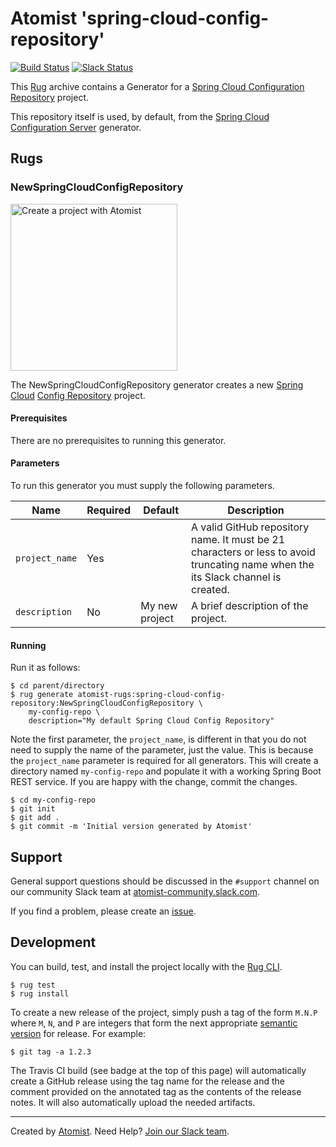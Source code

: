 # Atomist 'spring-cloud-config-repository'

[![Build Status](https://travis-ci.org/atomist-rugs/sample-config-repo.svg?branch=master)](https://travis-ci.org/atomist-rugs/sample-config-repo)
[![Slack Status](https://join.atomist.com/badge.svg)](https://join.atomist.com)

This [Rug][rug] archive contains a Generator for a [Spring Cloud Configuration Repository][spring-cloud-config] project.

[rug]: http://docs.atomist.com/
[spring-cloud-config]: https://cloud.spring.io/spring-cloud-config/

This repository itself is used, by default, from the [Spring Cloud Configuration Server](https://github.com/atomist-rugs/spring-cloud-config-server) generator.

## Rugs

### NewSpringCloudConfigRepository

[<img src="http://images.atomist.com/button/create-project.png" width="267" alt="Create a project with Atomist"/>](https://api.atomist.com/v1/projects/generators/5c30ace7-3263-451b-abb7-413072209bbb)

The NewSpringCloudConfigRepository generator creates a new [Spring
Cloud][spring-cloud] [Config Repository][spring-cloud-config] project.

[spring-cloud]: http://projects.spring.io/spring-cloud/
[spring-cloud-config]: https://cloud.spring.io/spring-cloud-config/

#### Prerequisites

There are no prerequisites to running this generator.

#### Parameters

To run this generator you must supply the following parameters.

Name | Required | Default | Description
-----|----------|---------|------------
`project_name` | Yes | |  A valid GitHub repository name.  It must be 21 characters or less to avoid truncating name when the its Slack channel is created.
`description` | No | My new project | A brief description of the project.

#### Running

Run it as follows:

```
$ cd parent/directory
$ rug generate atomist-rugs:spring-cloud-config-repository:NewSpringCloudConfigRepository \
    my-config-repo \
    description="My default Spring Cloud Config Repository"
```

Note the first parameter, the `project_name`, is different in that you
do not need to supply the name of the parameter, just the value.  This
is because the `project_name` parameter is required for all
generators.  This will create a directory named `my-config-repo` and
populate it with a working Spring Boot REST service.  If you are happy
with the change, commit the changes.

```
$ cd my-config-repo
$ git init
$ git add .
$ git commit -m 'Initial version generated by Atomist'
```

## Support

General support questions should be discussed in the `#support`
channel on our community Slack team
at [atomist-community.slack.com][slack].

If you find a problem, please create an [issue][].

[issue]: https://github.com/atomist-rugs/spring-boot-rest-service/issues

## Development

You can build, test, and install the project locally with
the [Rug CLI][cli].

[cli]: https://github.com/atomist/rug-cli

```
$ rug test
$ rug install
```

To create a new release of the project, simply push a tag of the form
`M.N.P` where `M`, `N`, and `P` are integers that form the next
appropriate [semantic version][semver] for release.  For example:

[semver]: http://semver.org

```
$ git tag -a 1.2.3
```

The Travis CI build (see badge at the top of this page) will
automatically create a GitHub release using the tag name for the
release and the comment provided on the annotated tag as the contents
of the release notes.  It will also automatically upload the needed
artifacts.

---
Created by [Atomist][atomist].
Need Help?  [Join our Slack team][slack].

[atomist]: https://www.atomist.com/
[slack]: https://join.atomist.com/
